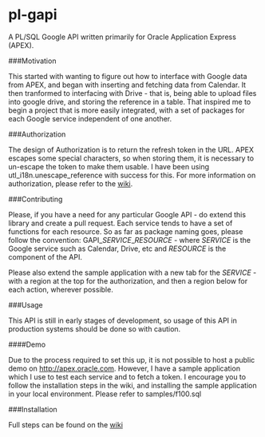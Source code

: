 pl-gapi
=======

A PL/SQL Google API written primarily for Oracle Application Express (APEX).

###Motivation

This started with wanting to figure out how to interface with Google data from APEX, and began with inserting and fetching data from Calendar. It then tranformed to interfacing with Drive - that is, being able to upload files into google drive, and storing the reference in a table. That inspired me to begin a project that is more easily integrated, with a set of packages for each Google service independent of one another.

###Authorization

The design of Authorization is to return the refresh token in the URL. APEX escapes some special characters, so when storing them, it is necessary to un-escape the token to make them usable. I have been using utl\_i18n.unescape\_reference with success for this. For more information on authorization, please refer to the [wiki](https://github.com/trent-/pl-gapi/wiki/Authorization).

###Contributing

Please, if you have a need for any particular Google API - do extend this library and create a pull request. Each service tends to have a set of functions for each resource. So as far as package naming goes, please follow the convention: GAPI\_*SERVICE*\_*RESOURCE* - where *SERVICE* is the Google service such as Calendar, Drive, etc and *RESOURCE* is the component of the API.

Please also extend the sample application with a new tab for the *SERVICE* - with a region at the top for the authorization, and then a region below for each action, wherever possible.

###Usage

This API is still in early stages of development, so usage of this API in production systems should be done so with caution.

####Demo

Due to the process required to set this up, it is not possible to host a public demo on http://apex.oracle.com. However, I have a sample application which I use to test each service and to fetch a token. I encourage you to follow the installation steps in the wiki, and installing the sample application in your local environment. Please refer to samples/f100.sql

###Installation

Full steps can be found on the [wiki](https://github.com/trent-/pl-gapi/wiki/Installation)
